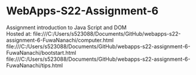 # WebApps-S22-Assignment-6
Assignment introduction to Java Script and DOM
<br>
Hosted at: file:///C:/Users/s523088/Documents/GitHub/webapps-s22-assignment-6-FuwaNanachi/computer.html
<br>
file:///C:/Users/s523088/Documents/GitHub/webapps-s22-assignment-6-FuwaNanachi/bootstart.html
<br>
file:///C:/Users/s523088/Documents/GitHub/webapps-s22-assignment-6-FuwaNanachi/tips.html